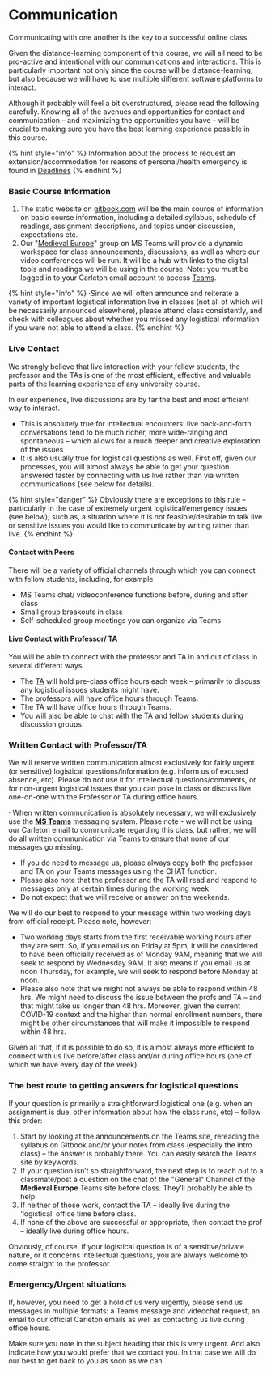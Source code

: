 # Communication

Communicating with one another is the key to a successful online class. 

Given the distance-learning component of this course, we will all need to be pro-active and intentional with our communications and interactions. This is particularly important not only since the course will be distance-learning, but also because we will have to use multiple different software platforms to interact.

Although it probably will feel a bit overstructured, please read the following carefully. Knowing all of the avenues and opportunities for contact and communication – and maximizing the opportunities you have – will be crucial to making sure you have the best learning experience possible in this course.

{% hint style="info" %}
Information about the process to request an extension/accommodation for reasons of personal/health emergency is found in [Deadlines](../deadlines.md#extensions-and-accommodations)
{% endhint %}

### **Basic Course Information** 

1. The static website on [gitbook.com](https://marc-saurette.gitbook.io/medieval-europe/) will be the main source of information on basic course information, including a detailed syllabus, schedule of readings, assignment descriptions, and topics under discussion, expectations etc. 
2. Our "[Medieval Europe](https://teams.microsoft.com/l/team/19%3a0cd0f4caf3a340a0a69ca0ebdd53ca0d%40thread.tacv2/conversations?groupId=dc372eea-704e-45f0-9975-d9c7bc5c45c8&tenantId=6ad91895-de06-485e-bc51-fce126cc8530)" group on MS Teams will provide a dynamic workspace for class announcements, discussions, as well as where our video conferences will be run. It will be a hub with links to the digital tools and readings we will be using in the course.  Note: you must be logged in to your Carleton cmail account to access [Teams](../../digital-tools/teams/). 

{% hint style="info" %}
·Since we will often announce and reiterate a variety of important logistical information live in classes \(not all of which will be necessarily announced elsewhere\), please attend class consistently, and check with colleagues about whether you missed any logistical information if you were not able to attend a class.
{% endhint %}

### **Live Contact**

We strongly believe that live interaction with your fellow students, the professor and the TAs is one of the most efficient, effective and valuable parts of the learning experience of any university course. 

In our experience, live discussions are by far the best and most efficient way to interact. 

* This is absolutely true for intellectual encounters: live back-and-forth conversations tend to be much richer, more wide-ranging and spontaneous – which allows for a much deeper and creative exploration of the issues
*  It is also usually true for logistical questions as well. First off, given our processes, you will almost always be able to get your question answered faster by connecting with us live rather than via written communications \(see below for details\).

{% hint style="danger" %}
 Obviously there are exceptions to this rule – particularly in the case of extremely urgent logistical/emergency issues \(see below\); such as, a situation where it is not feasible/desirable to talk live or sensitive issues you would like to communicate by writing rather than live.
{% endhint %}

#### **Contact with Peers**

There will be a variety of official channels through which you can connect with fellow students, including, for example

* MS Teams chat/ videoconference functions before, during and after class
* Small group breakouts in class
* Self-scheduled group meetings you can organize via Teams

#### **Live Contact with Professor/ TA** 

You will be able to connect with the professor and TA in and out of class in several different ways. 

* The [TA](../your-professor/your-teaching-assistant.md) will hold pre-class office hours each week – primarily to discuss any logistical issues students might have. 
* The professors will have office hours through Teams.
* The TA will have office hours through Teams.
* You will also be able to chat with the TA and fellow students during discussion groups.

### **Written Contact with Professor/TA**

We will reserve written communication almost exclusively for fairly urgent \(or sensitive\) logistical questions/information \(e.g. inform us of excused absence, etc\). Please do not use it for intellectual questions/comments, or for non-urgent logistical issues that you can pose in class or discuss live one-on-one with the Professor or TA during office hours.

·      When written communication is absolutely necessary, we will exclusively use the [**MS Teams**](../../digital-tools/teams/) messaging system. Please note - we will not be using our Carleton email to communicate regarding this class, but rather, we will do all written communication via Teams to ensure that none of our messages go missing.

* If you do need to message us, please always copy both the professor and TA on your Teams messages using the CHAT function. 
* Please also note that the professor and the TA will read and respond to  messages only at certain times during the working week.
* Do not expect that we will receive or answer on the weekends.

We will do our best to respond to your message within two working days from official receipt. Please note, however:

* Two working days starts from the first receivable working hours after they are sent. So, if you email us on Friday at 5pm, it will be considered to have been officially received as of Monday 9AM, meaning that we will seek to respond by Wednesday 9AM. It also means if you email us at noon Thursday, for example, we will seek to respond before Monday at noon.
* Please also note that we might not always be able to respond within 48 hrs. We might need to discuss the issue between the profs and TA – and that might take us longer than 48 hrs. Moreover, given the current COVID-19 context and the higher than normal enrollment numbers, there might be other circumstances that will make it impossible to respond within 48 hrs.

Given all that, if it is possible to do so, it is almost always more efficient to connect with us live before/after class and/or during office hours \(one of which we have every day of the week\).

### **The best route to getting answers for logistical questions**

If your question is primarily a straightforward logistical one \(e.g. when an assignment is due, other information about how the class runs, etc\) – follow this order:

1. Start by looking at the announcements on the Teams site, rereading the syllabus on Gitbook and/or your notes from class \(especially the intro class\) – the answer is probably there. You can easily search the Teams site by keywords.
2. If your question isn’t so straightforward, the next step is to reach out to a classmate/post a question on the chat of the "General" Channel of the **Medieval Europe** Teams site before class. They’ll probably be able to help.
3. If neither of those work, contact the TA – ideally live during the ‘logistical’ office time before class.
4.  If none of the above are successful or appropriate, then contact the prof – ideally live during office hours.

Obviously, of course, if your logistical question is of a sensitive/private nature, or it concerns intellectual questions, you are always welcome to come straight to the professor.

### **Emergency/Urgent situations**

If, however, you need to get a hold of us very urgently, please send us messages in multiple formats: a Teams message and videochat request, an email to our official Carleton emails as well as contacting us live during office hours.

Make sure you note in the subject heading that this is very urgent. And also indicate how you would prefer that we contact you. In that case we will do our best to get back to you as soon as we can.

